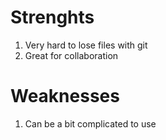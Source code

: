 # Strenghts
1. Very hard to lose files with git
2. Great for collaboration

# Weaknesses
1. Can be a bit complicated to use